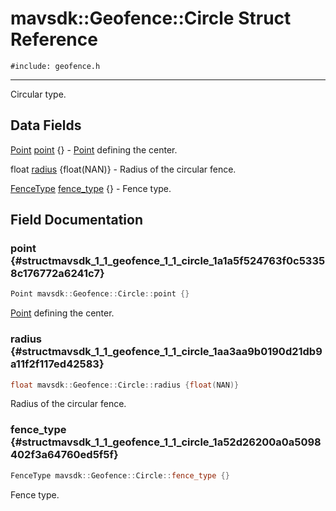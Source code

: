 # mavsdk::Geofence::Circle Struct Reference
`#include: geofence.h`

----


Circular type. 


## Data Fields


[Point](structmavsdk_1_1_geofence_1_1_point.md) [point](#structmavsdk_1_1_geofence_1_1_circle_1a1a5f524763f0c53358c176772a6241c7) {} - [Point](structmavsdk_1_1_geofence_1_1_point.md) defining the center.

float [radius](#structmavsdk_1_1_geofence_1_1_circle_1aa3aa9b0190d21db9a11f2f117ed42583) {float(NAN)} - Radius of the circular fence.

[FenceType](classmavsdk_1_1_geofence.md#classmavsdk_1_1_geofence_1a51196ded958aa9d4b3f25cde95da48e5) [fence_type](#structmavsdk_1_1_geofence_1_1_circle_1a52d26200a0a5098402f3a64760ed5f5f) {} - Fence type.


## Field Documentation


### point {#structmavsdk_1_1_geofence_1_1_circle_1a1a5f524763f0c53358c176772a6241c7}

```cpp
Point mavsdk::Geofence::Circle::point {}
```


[Point](structmavsdk_1_1_geofence_1_1_point.md) defining the center.


### radius {#structmavsdk_1_1_geofence_1_1_circle_1aa3aa9b0190d21db9a11f2f117ed42583}

```cpp
float mavsdk::Geofence::Circle::radius {float(NAN)}
```


Radius of the circular fence.


### fence_type {#structmavsdk_1_1_geofence_1_1_circle_1a52d26200a0a5098402f3a64760ed5f5f}

```cpp
FenceType mavsdk::Geofence::Circle::fence_type {}
```


Fence type.

